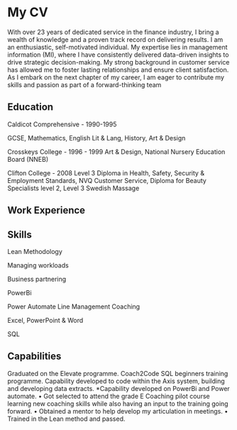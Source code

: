 # My CV
With over 23 years of dedicated service in the finance industry, I bring a wealth of knowledge and a proven track record on delivering results. I am an enthusiastic, self-motivated individual. My expertise lies in management information (MI), where I have consistently delivered data-driven insights to drive strategic decision-making. My strong background in customer service has allowed me to foster lasting relationships and ensure client satisfaction. As I embark on the next chapter of my career, I am eager to contribute my skills and passion as part of a forward-thinking team

## Education
Caldicot Comprehensive - 1990-1995

GCSE,
Mathematics, 
English Lit & Lang, 
History, 
Art & Design 

Crosskeys College - 1996 - 1999
Art & Design, 
National Nursery Education Board (NNEB)

Clifton College - 2008
Level 3 Diploma in Health, Safety, Security & Employment Standards,
NVQ Customer Service,
Diploma for Beauty Specialists level 2,
Level 3 Swedish Massage

## Work Experience

## Skills

Lean Methodology
 
Managing workloads
 
Business partnering
 
PowerBi
 
Power Automate 
Line Management 
Coaching
 
Excel, PowerPoint & Word
 
SQL
 
## Capabilities

Graduated on the Elevate programme.
Coach2Code SQL beginners training programme.
Capability developed to code within the Axis system, building and developing data extracts.
*Capability developed on PowerBi and Power automate.
•	Got selected to attend the grade E Coaching pilot course learning new coaching skills while also having an input to the training going forward.
•	Obtained a mentor to help develop my articulation in meetings.
•	Trained in the Lean method and passed.

